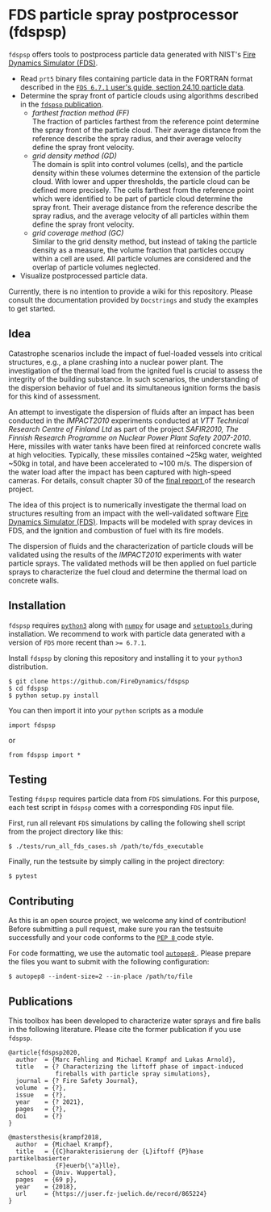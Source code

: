 # FDS particle spray postprocessor (fdspsp)

`fdspsp` offers tools to postprocess particle data generated with NIST's
[Fire Dynamics Simulator (FDS)](https://github.com/firemodels/fds).

- Read `prt5` binary files containing particle data in the FORTRAN
  format described in the [`FDS 6.7.1` user's guide, section 24.10
  particle data](https://github.com/firemodels/fds/releases/download/FDS6.7.1/FDS_User_Guide.pdf).
- Determine the spray front of particle clouds using algorithms
  described in the [`fdspsp` publication](https://www.google.com/).
  - *farthest fraction method (FF)*\
    The fraction of particles farthest from the reference point
    determine the spray front of the particle cloud. Their average
    distance from the reference describe the spray radius, and their
    average velocity define the spray front velocity.
  - *grid density method (GD)*\
    The domain is split into control volumes (cells), and the particle
    density within these volumes determine the extension of the particle
    cloud. With lower and upper thresholds, the particle cloud can be
    defined more precisely. The cells farthest from the reference point
    which were identified to be part of particle cloud determine the
    spray front. Their average distance from the reference describe the
    spray radius, and the average velocity of all particles within them
    define the spray front velocity.
  - *grid coverage method (GC)*\
    Similar to the grid density method, but instead of taking the
    particle density as a measure, the volume fraction that particles
    occupy within a cell are used. All particle volumes are considered
    and the overlap of particle volumes neglected.
- Visualize postprocessed particle data.

Currently, there is no intention to provide a wiki for this repository.
Please consult the documentation provided by `Docstrings` and study the
examples to get started.


## Idea

Catastrophe scenarios include the impact of fuel-loaded vessels into
critical structures, e.g., a plane crashing into a nuclear power plant.
The investigation of the thermal load from the ignited fuel is crucial
to assess the integrity of the building substance. In such scenarios,
the understanding of the dispersion behavior of fuel and its
simultaneous ignition forms the basis for this kind of assessment.

An attempt to investigate the dispersion of fluids after an impact has
been conducted in the *IMPACT2010* experiments conducted at *VTT
Technical Research Centre of Finland Ltd* as part of the project
*SAFIR2010, The Finnish Research Programme on Nuclear Power Plant Safety
2007-2010*. Here, missiles with water tanks have been fired at
reinforced concrete walls at high velocities. Typically, these missiles
contained ~25kg water, weighted ~50kg in total, and have been
accelerated to ~100 m/s. The dispersion of the water load after the
impact has been captured with high-speed cameras. For details, consult
chapter 30 of the [final report
](https://www.vttresearch.com/sites/default/files/pdf/tiedotteet/2011/T2571.pdf)
of the research project.

The idea of this project is to numerically investigate the thermal load
on structures resulting from an impact with the well-validated software
[Fire Dynamics Simulator (FDS)](https://github.com/firemodels/fds).
Impacts will be modeled with spray devices in FDS, and the ignition and
combustion of fuel with its fire models.

The dispersion of fluids and the characterization of particle clouds
will be validated using the results of the *IMPACT2010* experiments with
water particle sprays. The validated methods will be then applied on
fuel particle sprays to characterize the fuel cloud and determine the
thermal load on concrete walls.


## Installation

`fdspsp` requires [`python3`](https://www.python.org/) along with
[`numpy`](https://numpy.org/) for usage and [`setuptools`
](https://github.com/pypa/setuptools) during installation. We recommend
to work with particle data generated with a version of `FDS` more recent
than `>= 6.7.1`.

Install `fdspsp` by cloning this repository and installing it to your
`python3` distribution.
```
$ git clone https://github.com/FireDynamics/fdspsp
$ cd fdspsp
$ python setup.py install
```

You can then import it into your `python` scripts as a module
```
import fdspsp
```
or
```
from fdspsp import *
```


## Testing

Testing `fdspsp` requires particle data from `FDS` simulations. For this
purpose, each test script in `fdspsp` comes with a corresponding `FDS`
input file.

First, run all relevant `FDS` simulations by calling the following shell
script from the project directory like this:
```
$ ./tests/run_all_fds_cases.sh /path/to/fds_executable
```

Finally, run the testsuite by simply calling in the project directory:
```
$ pytest
```


## Contributing

As this is an open source project, we welcome any kind of contribution!
Before submitting a pull request, make sure you ran the testsuite
successfully and your code conforms to the [`PEP 8`
](https://www.python.org/dev/peps/pep-0008/) code style.

For code formatting, we use the automatic tool [`autopep8`
](https://github.com/hhatto/autopep8). Please prepare the files you want
to submit with the following configuration:
```
$ autopep8 --indent-size=2 --in-place /path/to/file
```


## Publications

This toolbox has been developed to characterize water sprays and fire
balls in the following literature. Please cite the former publication if
you use `fdspsp`.

```
@article{fdspsp2020,
  author  = {Marc Fehling and Michael Krampf and Lukas Arnold},
  title   = {? Characterizing the liftoff phase of impact-induced
             fireballs with particle spray simulations},
  journal = {? Fire Safety Journal},
  volume  = {?},
  issue   = {?},
  year    = {? 2021},
  pages   = {?},
  doi     = {?}
}

@mastersthesis{krampf2018,
  author  = {Michael Krampf},
  title   = {{C}harakterisierung der {L}iftoff {P}hase partikelbasierter
             {F}euerb{\"a}lle},
  school  = {Univ. Wuppertal},
  pages   = {69 p},
  year    = {2018},
  url     = {https://juser.fz-juelich.de/record/865224}
}
```
